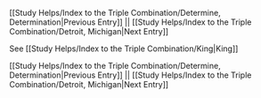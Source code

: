 [[Study Helps/Index to the Triple Combination/Determine, Determination|Previous Entry]]  ||  [[Study Helps/Index to the Triple Combination/Detroit, Michigan|Next Entry]]

 See [[Study Helps/Index to the Triple Combination/King|King]]

[[Study Helps/Index to the Triple Combination/Determine, Determination|Previous Entry]]  ||  [[Study Helps/Index to the Triple Combination/Detroit, Michigan|Next Entry]]